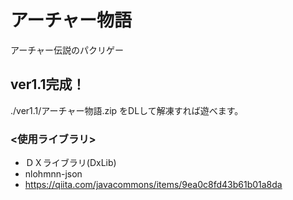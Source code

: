 # アーチャー物語
アーチャー伝説のパクリゲー

## ver1.1完成！
./ver1.1/アーチャー物語.zip をDLして解凍すれば遊べます。

### <使用ライブラリ>
- ＤＸライブラリ(DxLib)
- nlohmnn-json
- <https://qiita.com/javacommons/items/9ea0c8fd43b61b01a8da>
